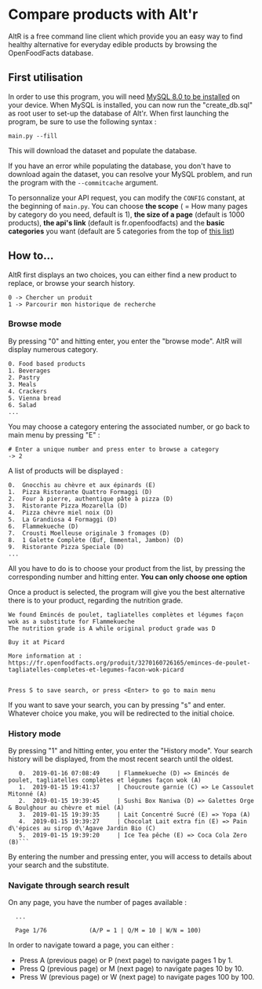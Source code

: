 # Compare products with Alt'r
AltR is a free command line client which provide you an easy way to find healthy alternative for everyday edible products by browsing the OpenFoodFacts database.
## First utilisation
In order to use this program, you will need [MySQL 8.0 to be installed](https://dev.mysql.com/doc/refman/8.0/en/installing.html) on your device.
When MySQL is installed, you can now run the "create_db.sql" as root user to set-up the database of Alt'r.
When first launching the program, be sure to use the following syntax :
```
main.py --fill
```
This will download the dataset and populate the database.

If you have an error while populating the database, you don't have to download again the dataset, you can resolve your MySQL problem, and run the program with the `--commitcache` argument.

To personnalize your API request, you can modify the `CONFIG` constant, at the beginning of `main.py`.
You can choose **the scope** ( = How many pages by category do you need, default is 1), **the size of a page** (default is 1000 products), **the api's link** (default is fr.openfoodfacts) and the **basic categories** you want (default are 5 categories from the top of [this list](https://fr.openfoodfacts.org/categories))

## How to...
AltR first displays an two choices, you can either find a new product to replace, or browse your search history.
```
0 -> Chercher un produit
1 -> Parcourir mon historique de recherche
```
### Browse mode
By pressing "0" and hitting enter, you enter the "browse mode". AltR will display numerous category.
```
0. Food based products
1. Beverages
2. Pastry
3. Meals
4. Crackers
5. Vienna bread
6. Salad
...
```
You may choose a category entering the associated number, or go back to main menu by pressing "E" :
```
# Enter a unique number and press enter to browse a category
-> 2
```
A list of products will be displayed :
```
0.  Gnocchis au chèvre et aux épinards (E)
1.  Pizza Ristorante Quattro Formaggi (D)
2.  Four à pierre, authentique pâte à pizza (D)
3.  Ristorante Pizza Mozarella (D)
4.  Pizza chèvre miel noix (D)
5.  La Grandiosa 4 Formaggi (D)
6.  Flammekueche (D)
7.  Crousti Moelleuse originale 3 fromages (D)
8.  1 Galette Complète (Œuf, Emmental, Jambon) (D)
9.  Ristorante Pizza Speciale (D)
...
````
All you have to do is to choose your product from the list, by pressing the corresponding number and hitting enter.
**You can only choose one option**

Once a product is selected, the program will give you the best alternative there is to your product, regarding the nutrition grade.
```
We found Emincés de poulet, tagliatelles complètes et légumes façon wok as a substitute for Flammekueche
The nutrition grade is A while original product grade was D

Buy it at Picard

More information at : https://fr.openfoodfacts.org/produit/3270160726165/eminces-de-poulet-tagliatelles-completes-et-legumes-facon-wok-picard


Press S to save search, or press <Enter> to go to main menu
```
If you want to save your search, you can by pressing "s" and enter. Whatever choice you make, you will be redirected to the initial choice.

### History mode
By pressing "1" and hitting enter, you enter the "History mode". Your search history will be displayed, from the
most recent search until the oldest.
```
   0.  2019-01-16 07:08:49     | Flammekueche (D) => Emincés de poulet, tagliatelles complètes et légumes façon wok (A)
   1.  2019-01-15 19:41:37     | Choucroute garnie (C) => Le Cassoulet Mitonné (A)
   2.  2019-01-15 19:39:45     | Sushi Box Naniwa (D) => Galettes Orge & Boulghour au chèvre et miel (A)
   3.  2019-01-15 19:39:35     | Lait Concentré Sucré (E) => Yopa (A)
   4.  2019-01-15 19:39:27     | Chocolat Lait extra fin (E) => Pain d\'épices au sirop d\'Agave Jardin Bio (C)
   5.  2019-01-15 19:39:20     | Ice Tea pêche (E) => Coca Cola Zero (B)```
```
By entering the number and pressing enter, you will access to details about your search and the substitute.

### Navigate through search result
On any page, you have the number of pages available :
```
  ...

  Page 1/76            (A/P = 1 | Q/M = 10 | W/N = 100)
```
In order to navigate toward a page, you can either :
- Press A (previous page) or P (next page) to navigate pages 1 by 1.
- Press Q (previous page) or M (next page) to navigate pages 10 by 10.
- Press W (previous page) or W (next page) to navigate pages 100 by 100.
